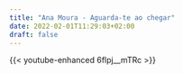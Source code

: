 ```yaml
---
title: "Ana Moura - Aguarda-te ao chegar"
date: 2022-02-01T11:29:03+02:00
draft: false
---
```


{{< youtube-enhanced 6flpj__mTRc >}}
